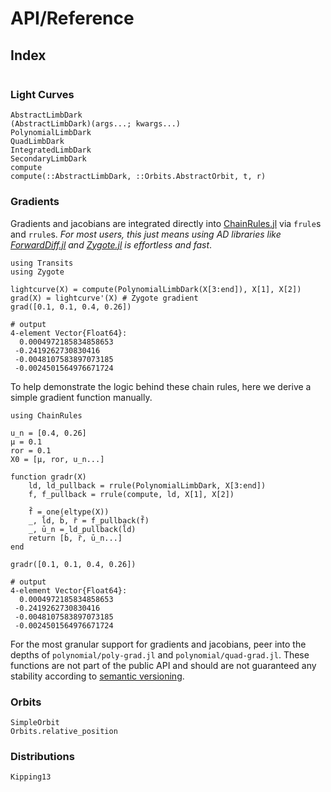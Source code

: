 # API/Reference

## Index

```@index
```

### Light Curves

```@docs
AbstractLimbDark
(AbstractLimbDark)(args...; kwargs...)
PolynomialLimbDark
QuadLimbDark
IntegratedLimbDark
SecondaryLimbDark
compute
compute(::AbstractLimbDark, ::Orbits.AbstractOrbit, t, r)
```

### Gradients

Gradients and jacobians are integrated directly into [ChainRules.jl](https://github.com/juliadiff/ChainRules.jl) via `frule`s and `rrule`s. *For most users, this just means using AD libraries like [ForwardDiff.jl](https://github.com/juliadiff/ForwardDiff.jl) and [Zygote.jl](https://github.com/FluxML/Zygote.jl) is effortless and fast*.

```jldoctest grads
using Transits
using Zygote

lightcurve(X) = compute(PolynomialLimbDark(X[3:end]), X[1], X[2])
grad(X) = lightcurve'(X) # Zygote gradient
grad([0.1, 0.1, 0.4, 0.26])

# output
4-element Vector{Float64}:
  0.0004972185834858653
 -0.2419262730830416
 -0.0048107583897073185
 -0.0024501564976671724
```

To help demonstrate the logic behind these chain rules, here we derive a simple gradient function manually.

```jldoctest grads
using ChainRules

u_n = [0.4, 0.26]
μ = 0.1
ror = 0.1
X0 = [μ, ror, u_n...]

function gradr(X)
    ld, ld_pullback = rrule(PolynomialLimbDark, X[3:end])
    f, f_pullback = rrule(compute, ld, X[1], X[2])

    f̄ = one(eltype(X))
    _, l̄d, b̄, r̄ = f_pullback(f̄)
    _, ū_n = ld_pullback(l̄d)
    return [b̄, r̄, ū_n...]
end

gradr([0.1, 0.1, 0.4, 0.26])

# output
4-element Vector{Float64}:
  0.0004972185834858653
 -0.2419262730830416
 -0.0048107583897073185
 -0.0024501564976671724
```

For the most granular support for gradients and jacobians, peer into the depths of `polynomial/poly-grad.jl` and `polynomial/quad-grad.jl`. These functions are not part of the public API and should are not guaranteed any stability according to [semantic versioning](https://semver.org/).

### Orbits

```@docs
SimpleOrbit
Orbits.relative_position
```

### Distributions

```@docs
Kipping13
```
